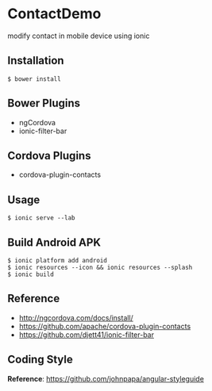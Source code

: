 # ContactDemo
modify contact in mobile device using ionic

## Installation
```shell
$ bower install
```
## Bower Plugins
* ngCordova
* ionic-filter-bar

## Cordova Plugins
* cordova-plugin-contacts

## Usage
```shell
$ ionic serve --lab
```

## Build Android APK
```shell
$ ionic platform add android
$ ionic resources --icon && ionic resources --splash
$ ionic build
```

## Reference
* http://ngcordova.com/docs/install/
* https://github.com/apache/cordova-plugin-contacts
* https://github.com/djett41/ionic-filter-bar

## Coding Style
__Reference__: https://github.com/johnpapa/angular-styleguide
